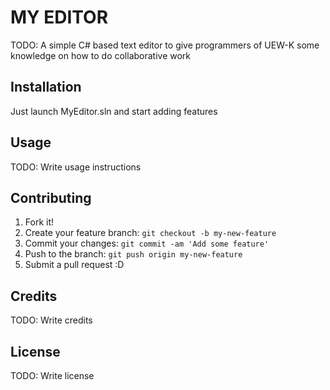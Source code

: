 # MY EDITOR

TODO: A simple C# based text editor to give programmers of UEW-K some knowledge on how to do collaborative work

## Installation

Just launch MyEditor.sln and start adding features

## Usage



TODO: Write usage instructions

## Contributing

1. Fork it!
2. Create your feature branch: `git checkout -b my-new-feature`
3. Commit your changes: `git commit -am 'Add some feature'`
4. Push to the branch: `git push origin my-new-feature`
5. Submit a pull request :D


## Credits

TODO: Write credits

## License

TODO: Write license